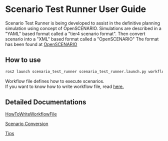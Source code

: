 # Scenario Test Runner User Guide

Scenario Test Runner is being developed to assist in the definitive planning
simulation using concept of OpenSCENARIO.
Simulations are described in a "YAML" based format called a "tier4 scenario format".
Then convert scenario into a "XML" based format called a "OpenSCENARIO" The format has been found at [OpenSCENARIO](http://www.openscenario.org/)


## How to use
```bash
ros2 launch scenario_test_runner scenario_test_runner.launch.py workflow:='$(find-pkg-share scenario_test_runner)/workflow_example.yaml' log_directory:='/tmp'
```
Workflow file defines how to execute scenarios.  
If you want to know how to write workflow file, read [here.](HowToWriteWorkflowFile)

## Detailed Documentations

[HowToWriteWorkflowFile](HowToWriteWorkflowFile)

[Scenario Conversion](ScenarioFormatConversion)

[Tips](Tips)